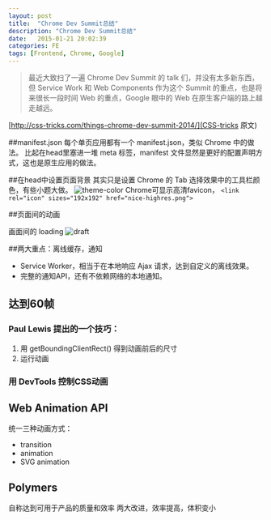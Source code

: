 ```yaml
---
layout: post
title:  "Chrome Dev Summit总结"
description: "Chrome Dev Summit总结"
date:   2015-01-21 20:02:39
categories: FE
tags: [Frontend, Chrome, Google]
---
```


> 最近大致扫了一遍 Chrome Dev Summit 的 talk 们，并没有太多新东西，但 Service Work 和 Web Components 作为这个 Summit 的重点，也是将来很长一段时间 Web 的重点，Google 眼中的 Web 在原生客户端的路上越走越远。

[http://css-tricks.com/things-chrome-dev-summit-2014/](CSS-tricks 原文)

##manifest.json
每个单页应用都有一个 manifest.json，类似 Chrome 中的做法。
比起在head里塞进一堆 meta 标签，manifest 文件显然是更好的配置声明方式，这也是原生应用的做法。

##在head中设置页面背景 <meta name="theme-color" content="#db5945">
其实只是设置 Chrome 的 Tab 选择效果中的工具栏颜色，有些小题大做。
![theme-color](http://updates.html5rocks.com/assets/theme-color-ss-9950fd13a0c52b32b6bd580309d55a6b.png)
Chrome可显示高清favicon， `<link rel="icon" sizes="192x192" href="nice-highres.png">`

##页面间的动画

画面间的 loading
![draft](https://docs.google.com/document/d/17jg1RRL3RI969cLwbKBIcoGDsPwqaEdBxafGNYGwiY4/edit#heading=h.pcll678prpwu)

##两大重点：离线缓存，通知

- Service Worker，相当于在本地响应 Ajax 请求，达到自定义的离线效果。
- 完整的通知API，还有不依赖网络的本地通知。

## 达到60帧

### Paul Lewis 提出的一个技巧：
1. 用 getBoundingClientRect() 得到动画前后的尺寸
2. 运行动画

### 用 DevTools 控制CSS动画

## Web Animation API

统一三种动画方式：

- transition
- animation
- SVG animation

## Polymers

自称达到可用于产品的质量和效率
两大改进，效率提高，体积变小

